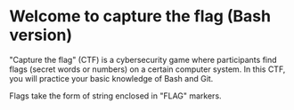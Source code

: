 # Welcome to capture the flag (Bash version)

"Capture the flag" (CTF) is a cybersecurity game where participants find flags (secret words or numbers) on a certain computer system. In this CTF, you will practice your basic knowledge of Bash and Git.

Flags take the form of string enclosed in "FLAG" markers.
